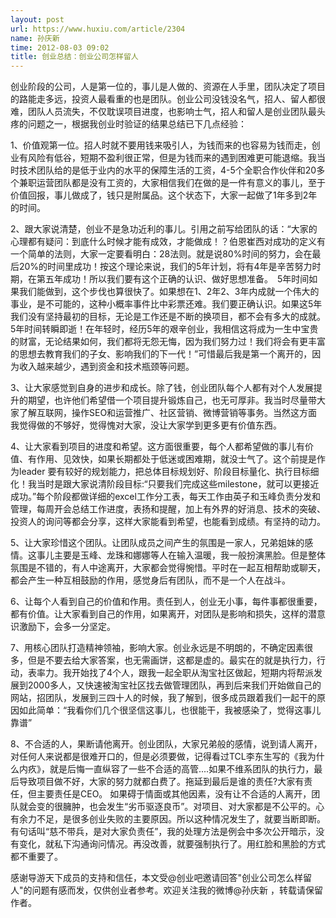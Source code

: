 ```yaml
---
layout: post
url: https://www.huxiu.com/article/2304
name: 孙庆新
time: 2012-08-03 09:02
title: 创业总结：创业公司怎样留人
---
```

创业阶段的公司，人是第一位的，事儿是人做的、资源在人手里，团队决定了项目的路能走多远，投资人最看重的也是团队。创业公司没钱没名气，招人、留人都很难，团队人员流失，不仅耽误项目进度，也影响士气，招人和留人是创业团队最头疼的问题之一，根据我创业时验证的结果总结已下几点经验：

1、价值观第一位。招人时就不要用钱来吸引人，为钱而来的也容易为钱而走，创业有风险有低谷，短期不盈利很正常，但是为钱而来的遇到困难更可能退缩。我当时技术团队给的是低于业内的水平的保障生活的工资，4-5个全职合作伙伴和20多个兼职运营团队都是没有工资的，大家相信我们在做的是一件有意义的事儿，至于价值回报，事儿做成了，钱只是附属品。这个状态下，大家一起做了1年多到2年的时间。

2、跟大家说清楚，创业不是急功近利的事儿。引用之前写给团队的话：“大家的心理都有疑问：到底什么时候才能有成效，才能做成！？伯恩崔西对成功的定义有一个简单的法则，大家一定要看明白：28法则。就是说80%时间的努力，会在最后20%的时间里成功！按这个理论来说，我们的5年计划，将有4年是辛苦努力时期，在第五年成功！所以我们要有这个正确的认识、做好思想准备。　5年时间如果我们能做到，这个步伐也算很快了。如果想在1、2年2、3年内成就一个伟大的事业，是不可能的，这种小概率事件比中彩票还难。我们要正确认识。如果这5年我们没有坚持最初的目标，无论是工作还是不断的换项目，都不会有多大的成就。5年时间转瞬即逝！在年轻时，经历5年的艰辛创业，我相信这将成为一生中宝贵的财富，无论结果如何，我们都将无怨无悔，因为我们努力过！我们将会有更丰富的思想去教育我们的子女、影响我们的下一代！”可惜最后我是第一个离开的，因为收入越来越少，遇到资金和技术瓶颈等问题。

3、让大家感觉到自身的进步和成长。除了钱，创业团队每个人都有对个人发展提升的期望，也许他们希望借一个项目提升锻炼自己，也无可厚非。我当时尽量带大家了解互联网，操作SEO和运营推广、社区营销、微博营销等事务。当然这方面我觉得做的不够好，觉得愧对大家，没让大家学到更多更有价值东西。

4、让大家看到项目的进度和希望。这方面很重要，每个人都希望做的事儿有价值、有作用、见效快，如果长期都处于低迷或困难期，就没士气了。这个前提是作为leader 要有较好的规划能力，把总体目标规划好、阶段目标量化、执行目标细化！我当时是跟大家说清阶段目标:“只要我们完成这些milestone，就可以更接近成功。”每个阶段都做详细的excel工作分工表，每天工作由英子和玉峰负责分发和管理，每周开会总结工作进度，表扬和提醒，加上有外界的好消息、技术的突破、投资人的询问等都会分享，这样大家能看到希望，也能看到成绩。有坚持的动力。

5、让大家珍惜这个团队。让团队成员之间产生的氛围是一家人，兄弟姐妹的感情。这事儿主要是玉峰、龙珠和娜娜等人在输入温暖，我一般扮演黑脸。但是整体氛围是不错的，有人中途离开，大家都会觉得惋惜。平时在一起互相帮助或聊天，都会产生一种互相鼓励的作用，感觉身后有团队，而不是一个人在战斗。

6、让每个人看到自己的价值和作用。责任到人，创业无小事，每件事都很重要，都有价值。让大家看到自己的作用，如果离开，对团队是影响和损失，这样的潜意识激励下，会多一分坚定。

7、用核心团队打造精神领袖，影响大家。创业永远是不明朗的，不确定因素很多，但是不要去给大家答案，也无需画饼，这都是虚的。最实在的就是执行力，行动，表率力。我开始找了4个人，跟我一起全职从淘宝社区做起，短期内将帮派发展到2000多人，又快速被淘宝社区找去做管理团队，再到后来我们开始做自己的网站，招团队，发展到三四十人的时候，我了解到，很多成员跟着我们一起干的原因如此简单：“我看你们几个很坚信这事儿，也很能干，我被感染了，觉得这事儿靠谱”

8、不合适的人，果断请他离开。创业团队，大家兄弟般的感情，说到请人离开，对任何人来说都是很难开口的，但是必须要做，记得看过TCL李东生写的《我为什么内疚》，就是后悔一直纵容了一些不合适的高管....如果不维系团队的执行力，最后导致项目做不好，大家的努力就都白费了。拖延到最后是谁的责任?大家有责任，但主要责任是CEO。 如果碍于情面或其他因素，没有让不合适的人离开，团队就会变的很臃肿，也会发生“劣币驱逐良币”。对项目、对大家都是不公平的。心有余力不足，是很多创业失败的主要原因。所以这种情况发生了，就要当断即断。有句话叫“慈不带兵，是对大家负责任”，我的处理方法是例会中多次公开暗示，没有变化，就私下沟通询问情况。再没改善，就要强制执行了。用红脸和黑脸的方式都不重要了。

感谢导游天下成员的支持和信任，本文受@创业吧邀请回答"创业公司怎么样留人"的问题有感而发，仅供创业者参考。欢迎关注我的微博@孙庆新 ，转载请保留作者。

